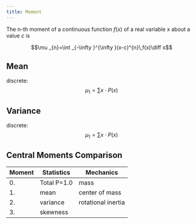 ```yaml
---
title: Moment
---
```


The n-th moment of a continuous function $f(x)$ of a real variable $x$ about a value $c$ is

$$\mu _{n}=\int _{-\infty }^{\infty }(x-c)^{n}\,f(x)\diff x$$

## Mean

discrete:
$$\mu_1 =\sum x \cdot P(x)$$


## Variance

discrete:
$$\mu_1 =\sum x \cdot P(x)$$


## Central Moments Comparison
| Moment | Statistics | Mechanics |
|----|----|----|
| 0. | Total P=1.0 | mass |
| 1. | mean | center of mass |
| 2. | variance | rotational inertia |
| 3. | skewness |   |
